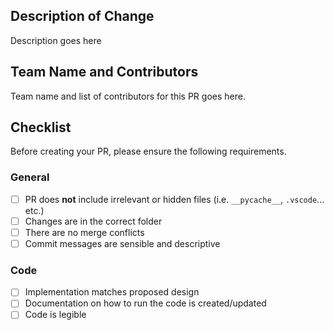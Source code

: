 ## Description of Change

Description goes here

## Team Name and Contributors

Team name and list of contributors for this PR goes here.

## Checklist

Before creating your PR, please ensure the following requirements.

### General

- [ ] PR does **not** include irrelevant or hidden files (i.e. `__pycache__`, `.vscode`... etc.)
- [ ] Changes are in the correct folder
- [ ] There are no merge conflicts
- [ ] Commit messages are sensible and descriptive

### Code

- [ ] Implementation matches proposed design
- [ ] Documentation on how to run the code is created/updated
- [ ] Code is legible
